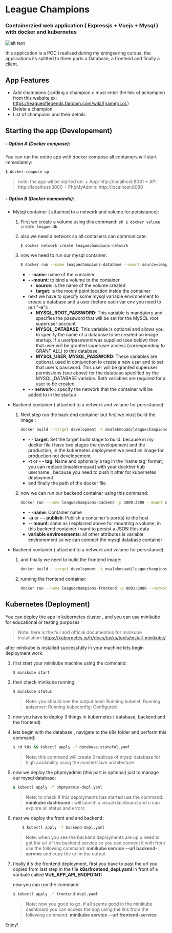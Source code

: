 # League Champions 
### Containerzied web application ( Expressjs + Vuejs + Mysql ) with docker and kubernetes

![alt text](https://i.ibb.co/9r1wwmn/app-screen.png "League Champions")

this application is a POC i realised during my eningeering cursus, the applications its splitted to three parts a Database, a frontend and finally a client.

## App Features

- Add champions ( adding a champion u must enter the link of achampion from this website ex: https://leagueoflegends.fandom.com/wiki/[name]/LoL)
- Delete a champion
- List of champions and their details

## Starting the app (Developement)

##### - Option A (Docker compose):

You can run the entire app with docker compose all containers will start immediately:


```sh
$ docker-compose up
```
> note: the app wil be started on:
    + App:  http://localhost:8081
    + API:  http://localhost:3000
    + PhpMyAdmin:  http://localhost:8080

##### - Option B (Docker commands):
+  Mysql container ( attached to a network and volume for persistance):
    1. First we create a volume using this command:
            ```sh
            $ docker volume create league-db
            ```
    2. also we need a network so all containers can communicate:
        ```sh
        $ docker network create leaguechampions-network
        ```
    3. now we need to run our mysql container:
        ```sh
        $ docker run --name leaguechampions-database --mount source=leaguechampions_database,target=/var/lib/mysql -e MYSQL_ROOT_PASSWORD=nodeapp -e MYSQL_DATABASE=leaguedb -e MYSQL_USER=nodeapp -e MYSQL_PASSWORD=nodeapp --network=leaguechampions-network -d mysql:5.7
        ```
    
        * **- -name**: name of the container
        * **- -mount**: to bind a volume to the container
            + **source**: is the name of the volume created
            + **target**: is the mount point location inside the container
        + next we have to specify some mysql variable environement to create a database and a user (before each var env you need to put "**-e**"):
            + **MYSQL_ROOT_PASSWORD**: This variable is mandatory and specifies the password that will be set for the MySQL root superuser account
            + **MYSQL_DATABASE**: This variable is optional and allows you to specify the name of a database to be created on image startup. If a user/password was supplied (see below) then that user will be granted superuser access (corresponding to GRANT ALL) to this database.
            + **MYSQL_USER, MYSQL_PASSWORD**: These variables are optional, used in conjunction to create a new user and to set that user's password. This user will be granted superuser permissions (see above) for the database specified by the MYSQL_DATABASE variable. Both variables are required for a user to be created.
        * **- - network**-: specify the network that the container will be added to in the startup

+  Backend container ( attached to a network and volume for persistance):
    1. Next step run the back end container but first we must build the image :
        ```sh
        docker build --target development -t msalekmouad/leaguechampions-backend:dev ./backend
        ```
    
        + **- - target**: Set the target build stage to build. because in my docker file i have two stages the developement and the production, in the kubernetes deployment we need an image for production not developement.
        + **-t** or **- - tag**: Name and optionally a tag in the 'name:tag' format, you can replace [msalekmouad] with your dockher hub username , because you need to push it after for kubernetes deployment
        + and finally the path of the docker file
    
    2. now we can run our backend container using this command:
        ```sh
        docker run --name leaguechampions-backend -p 3000:3000 --mount source=league-data,target=/app/backend/data --network=leaguechampions-network -e MYSQL_ROOT_PASSWORD=nodeapp -e MYSQL_DATABASE=leaguedb -e MYSQL_USER=nodeapp -e MYSQL_PASSWORD=nodeapp -e DATABASE_HOST=leaguechampions-database -d msalekmouad/leaguechampions-backend:dev
        ```
        
        + **- -name**: Container name
        + **-p** or **- - publish**: Publish a container's port(s) to the host
        + **-- mount**: same as i explained above for mounting a volume, in this backend container i want to persist a JSON files data
        + **variable environements**: all other attributes is variable environement so we can connect the mysql database container
+  Backend container ( attached to a network and volume for persistance):
    1. and finally we need to build the frontend image:
        ```sh
        docker build --target development -t msalekmouad/leaguechampions-frontend:dev ./frontend
        ```
    2. running the frontend container:
        ```sh
        docker run --name leaguechampions-frontend -p 8081:8080 --network=leaguechampions-network -d msalekmouad/leaguechampions-frontend:dev
        ```



## Kubernetes (Deployment)

You can deploy the app in kubernetes cluster , and you can use minikube for educational or testing purposes
> Note: here is the full and official documention for minikube installation: https://kubernetes.io/fr/docs/tasks/tools/install-minikube/

after minikube is installed successfully in your machine lets begin deployment work:

1. first start your minikube machine using the command:
    ```sh
    $ minikube start
    ```
2. then check minikube running:
    ```sh
    $ minikube status
    ```
    > Note: you should see the output
    host: Running
    kubelet: Running
    apiserver: Running
    kubeconfig: Configured

3. now you have to deploy 3 things in kubernetes ( database, backend and the frontend)
4.  lets begin with the database , navigate to the k8s folder and perform this command:
    ```sh
    $ cd k8s && kubectl apply -f database-stateful.yaml
    ```

    > Note: this command will create 3 replicas of mysql database for high availability using the master/slave architecture
    
5. now we deploy the phpmyadmin (this part is optional) just to manage our mysql database:
    ```sh
    & kubectl apply -f phpmyadmin-depl.yaml
    ```
    
    > Note: to check if this deployments has started use the command:
        **minikube dashboard** : will launch a visual dashboard and u can explore all status and errors
        
6. next we deploy the front end and backend:
    ```sh
        $ kubectl apply -f backend-depl.yaml
    ```
    
    > Note: when you see the backend deployments are up u need to get the url of the backend service so you can connect it with front
    use the following command: **minikube service --url backend-service**
    and copy the url in the output
    
7. finally it's the frontend deployment, first you have to past the url you copied from last step in the file **k8s/frontend_depl.yaml** in front of a varibale called **VUE_APP_API_ENDPOINT:**
    
    now you can run the command:
    ```sh
    $ kubectl apply -f frontend-depl.yaml
    ```
    
    >Note: now you good to go, if all seems good in the minikube dashboard you can access the app using the link from the following command: **minikube service --url frontend-service**


Enjoy!
    





